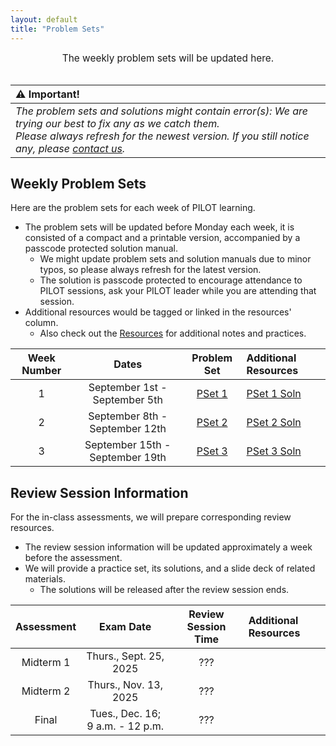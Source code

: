 ```yaml
---
layout: default
title: "Problem Sets"
---
```


<div style="text-align: center; font-size: 110%;">
    The weekly problem sets will be updated here.
</div>

<br>

|⚠️ Important!|
|:------------|
|*The problem sets and solutions might contain error(s): We are trying our best to fix any as we catch them.*<br>*Please always refresh for the newest version. If you still notice any, please [contact us](/FA25-Orgo-Greenberg/contacts.html).*|

## Weekly Problem Sets

Here are the problem sets for each week of PILOT learning.
- The problem sets will be updated before Monday each week, it is consisted of a compact and a printable version, accompanied by a passcode protected solution manual.
  - We might update problem sets and solution manuals due to minor typos, so please always refresh for the latest version.
  - The solution is passcode protected to encourage attendance to PILOT sessions, ask your PILOT leader while you are attending that session.
- Additional resources would be tagged or linked in the resources' column.
  - Also check out the [Resources](/FA25-Orgo-Greenberg/resources.html) for additional notes and practices.

| Week Number | Dates | Problem Set | Additional Resources |
|:-----------:|:-----:|:-----------:|:---------------------|
| 1 | September 1st - September 5th | [PSet 1](/FA25-Orgo-Greenberg/psets/ProblemSet01_Orgo1Greenberg_FA2025.pdf) | [PSet 1 Soln](/FA25-Orgo-Greenberg/psets/KEY%20PILOT%20ProblemSet01_Orgo1Greenberg_FA2025.pdf) |
| 2 | September 8th - September 12th | [PSet 2](/FA25-Orgo-Greenberg/psets/ProblemSet02_Orgo1Greenberg_FA2025.pdf) | [PSet 2 Soln](/FA25-Orgo-Greenberg/psets/KEY%20PILOT%20ProblemSet02_Orgo1Greenberg_FA2025.pdf) |
| 3 | September 15th - September 19th | [PSet 3](/FA25-Orgo-Greenberg/psets/ProblemSet03_Orgo1Greenberg_FA2025.pdf) | [PSet 3 Soln](/FA25-Orgo-Greenberg/psets/KEY%20PILOT%20ProblemSet03_Orgo1Greenberg_FA2025.pdf) |

## Review Session Information

For the in-class assessments, we will prepare corresponding review resources.
- The review session information will be updated approximately a week before the assessment.
- We will provide a practice set, its solutions, and a slide deck of related materials.
    - The solutions will be released after the review session ends.

| Assessment | Exam Date | Review Session Time | Additional Resources |
|:----------:|:---------:|:-------------------:|:---------------------|
| Midterm 1 | Thurs., Sept. 25, 2025 | ??? |  |
| Midterm 2 | Thurs., Nov. 13, 2025 | ??? |  |
| Final | Tues., Dec. 16; 9 a.m. - 12 p.m. | ??? |  |
